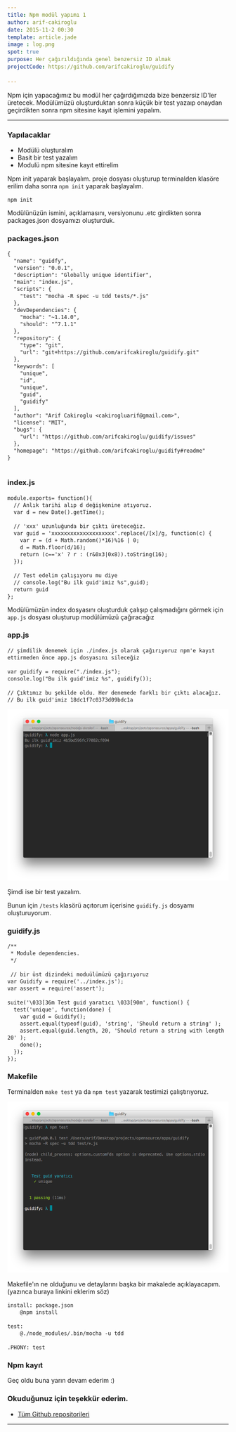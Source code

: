 ```yaml
---
title: Npm modül yapımı 1
author: arif-cakiroglu
date: 2015-11-2 00:30
template: article.jade
image : log.png
spot: true
purpose: Her çağırıldığında genel benzersiz ID almak
projectCode: https://github.com/arifcakiroglu/guidify

---
```


Npm için yapacağımız bu modül her çağırdığımızda bize benzersiz ID'ler üretecek. Modülümüzü oluşturduktan sonra küçük bir test yazaıp onaydan geçirdikten sonra npm sitesine kayıt işlemini yapalım.

----

### Yapılacaklar

* Modülü oluşturalım
* Basit bir test yazalım
* Modulü npm sitesine kayıt ettirelim

Npm init yaparak başlayalım. proje dosyası oluşturup terminalden klasöre erilim daha sonra `npm init` yaparak başlayalım.


```
npm init
```

Modülünüzün ismini, açıklamasını, versiyonunu .etc girdikten sonra packages.json dosyamızı oluşturduk.



###  packages.json

```
{
  "name": "guidfy",
  "version": "0.0.1",
  "description": "Globally unique identifier",
  "main": "index.js",
  "scripts": {
    "test": "mocha -R spec -u tdd tests/*.js"
  },
  "devDependencies": {
    "mocha": "~1.14.0",
    "should": "^7.1.1"
  },
  "repository": {
    "type": "git",
    "url": "git+https://github.com/arifcakiroglu/guidify.git"
  },
  "keywords": [
    "unique",
    "id",
    "unique",
    "guid",
    "guidify"
  ],
  "author": "Arif Cakiroglu <cakirogluarif@gmail.com>",
  "license": "MIT",
  "bugs": {
    "url": "https://github.com/arifcakiroglu/guidify/issues"
  },
  "homepage": "https://github.com/arifcakiroglu/guidify#readme"
}


```


### index.js

```
module.exports= function(){
  // Anlık tarihi alıp d değişkenine atıyoruz.
  var d = new Date().getTime();

  // 'xxx' uzunluğunda bir çıktı üreteceğiz.
  var guid = 'xxxxxxxxxxxxxxxxxxxx'.replace(/[x]/g, function(c) {
    var r = (d + Math.random()*16)%16 | 0;
    d = Math.floor(d/16);
    return (c=='x' ? r : (r&0x3|0x8)).toString(16);
  });

  // Test edelim çalışıyoru mu diye
  // console.log("Bu ilk guid'imiz %s",guid);
  return guid
};
```

Modülümüzün index dosyasını oluşturduk çalışıp çalışmadığını görmek için `app.js` dosyası oluşturup modülümüzü çağıracağız


### app.js

```
// şimdilik denemek için ./index.js olarak çağırıyoruz npm'e kayıt ettirmeden önce app.js dosyasını sileceğiz

var guidify = require("./index.js");
console.log("Bu ilk guid'imiz %s", guidify());

// Çıktımız bu şekilde oldu. Her denemede farklı bir çıktı alacağız.
// Bu ilk guid'imiz 18dc1f7c0373d09bdc1a

```
![ilk çıktı](log.png)



Şimdi ise bir test yazalım.

Bunun için `/tests` klasörü açıtorum içerisine `guidify.js` dosyamı oluşturuyorum.

### guidify.js

```
/**
 * Module dependencies.
 */

 // bir üst dizindeki moduülümüzü çağırıyoruz
var Guidify = require('../index.js');
var assert = require('assert');

suite('\033[36m Test guid yaratıcı \033[90m', function() {
  test('unique', function(done) {
    var guid = Guidify();
    assert.equal(typeof(guid), 'string', 'Should return a string' );
    assert.equal(guid.length, 20, 'Should return a string with length 20' );
    done();
  });
});
```



### Makefile

Terminalden `make test` ya da `npm test` yazarak testimizi çalıştırıyoruz.

![test](test.png)


Makefile'ın ne olduğunu ve detaylarını başka bir makalede açıklayacapım. (yazınca buraya linkini eklerim söz)

```
install: package.json
	@npm install

test:
	@./node_modules/.bin/mocha -u tdd

.PHONY: test
```


### Npm kayıt

Geç oldu buna yarın devam ederim :)











### Okuduğunuz için teşekkür ederim.


* [Tüm Github repositorileri](https://github.com/nodejs-dersleri)























---
